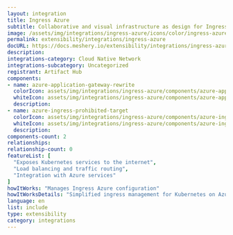 ```yaml
---
layout: integration
title: Ingress Azure
subtitle: Collaborative and visual infrastructure as design for Ingress Azure
image: /assets/img/integrations/ingress-azure/icons/color/ingress-azure-color.svg
permalink: extensibility/integrations/ingress-azure
docURL: https://docs.meshery.io/extensibility/integrations/ingress-azure
description: 
integrations-category: Cloud Native Network
integrations-subcategory: Uncategorized
registrant: Artifact Hub
components: 
- name: azure-application-gateway-rewrite
  colorIcon: assets/img/integrations/ingress-azure/components/azure-application-gateway-rewrite/icons/color/azure-application-gateway-rewrite-color.svg
  whiteIcon: assets/img/integrations/ingress-azure/components/azure-application-gateway-rewrite/icons/white/azure-application-gateway-rewrite-white.svg
  description: 
- name: azure-ingress-prohibited-target
  colorIcon: assets/img/integrations/ingress-azure/components/azure-ingress-prohibited-target/icons/color/azure-ingress-prohibited-target-color.svg
  whiteIcon: assets/img/integrations/ingress-azure/components/azure-ingress-prohibited-target/icons/white/azure-ingress-prohibited-target-white.svg
  description: 
components-count: 2
relationships: 
relationship-count: 0
featureList: [
  "Exposes Kubernetes services to the internet",
  "Load balancing and traffic routing",
  "Integration with Azure services"
]
howItWorks: "Manages Ingress Azure configuration"
howItWorksDetails: "Simplified ingress management for Kubernetes on Azure"
language: en
list: include
type: extensibility
category: integrations
---
```

